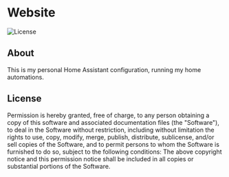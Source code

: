 # Website
![License](https://img.shields.io/github/license/rui-oliveira-tech/homeAssistant)

## About

This is my personal Home Assistant configuration, running my home automations.

## License

Permission is hereby granted, free of charge, to any person obtaining a copy of this software and associated documentation files (the "Software"), to deal in the Software without restriction, including without limitation the rights to use, copy, modify, merge, publish, distribute, sublicense, and/or sell copies of the Software, and to permit persons to whom the Software is furnished to do so, subject to the following conditions:
The above copyright notice and this permission notice shall be included in all copies or substantial portions of the Software.